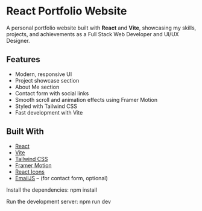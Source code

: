 # React Portfolio Website

A personal portfolio website built with **React** and **Vite**, showcasing my skills, projects, and achievements as a Full Stack Web Developer and UI/UX Designer.

## Features

- Modern, responsive UI
- Project showcase section
- About Me section
- Contact form with social links
- Smooth scroll and animation effects using Framer Motion
- Styled with Tailwind CSS
- Fast development with Vite

## Built With

- [React](https://reactjs.org/)
- [Vite](https://vitejs.dev/)
- [Tailwind CSS](https://tailwindcss.com/)
- [Framer Motion](https://www.framer.com/motion/)
- [React Icons](https://react-icons.github.io/react-icons/)
- [EmailJS](https://www.emailjs.com/) – (for contact form, optional)

Install the dependencies:
npm install

Run the development server:
npm run dev
